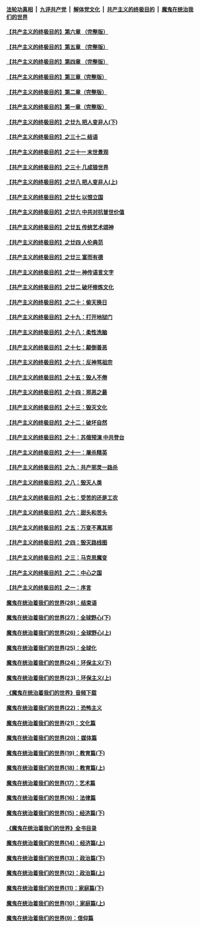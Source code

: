 ####  [法轮功真相](../../../../basic/blob/master/README.md?t=08270826) &nbsp;|&nbsp; [九评共产党](../../../../9ping.md/blob/master/README.md?t=08270826) &nbsp;|&nbsp; [解体党文化](../../../../jtdwh.md/blob/master/README.md?t=08270826)  &nbsp;|&nbsp; [共产主义的终极目的](../../../../gczydzjmd.md/blob/master/README.md?t=08270826) &nbsp;|&nbsp; [魔鬼在统治我们的世界](../../../../mgztzwmdsj.md/blob/master/README.md?t=08270826) 

#### [【共产主义的终极目的】第六章 （完整版）](../pages/nsc422/n11428913.md?t=08270826) 

#### [【共产主义的终极目的】第五章 （完整版）](../pages/nsc422/n11428912.md?t=08270826) 

#### [【共产主义的终极目的】第四章 （完整版）](../pages/nsc422/n11428907.md?t=08270826) 

#### [【共产主义的终极目的】第三章（完整版）](../pages/nsc422/n11428848.md?t=08270826) 

#### [【共产主义的终极目的】第二章（完整版）](../pages/nsc422/n11428831.md?t=08270826) 

#### [【共产主义的终极目的】第一章（完整版）](../pages/nsc422/n11417651.md?t=08270826) 

#### [【共产主义的终极目的】之廿九 把人变非人(下)](../pages/nsc422/n11344140.md?t=08270826) 

#### [【共产主义的终极目的】之三十二 结语](../pages/nsc422/n11360535.md?t=08270826) 

#### [【共产主义的终极目的】之三十一 末世景观](../pages/nsc422/n11351129.md?t=08270826) 

#### [【共产主义的终极目的】之三十 几成狼世界](../pages/nsc422/n11348280.md?t=08270826) 

#### [【共产主义的终极目的】之廿八 把人变非人(上)](../pages/nsc422/n11340492.md?t=08270826) 

#### [【共产主义的终极目的】之廿七 以恨立国](../pages/nsc422/n11336944.md?t=08270826) 

#### [【共产主义的终极目的】之廿六 中共对抗普世价值](../pages/nsc422/n11324785.md?t=08270826) 

#### [【共产主义的终极目的】之廿五 传统艺术颂神](../pages/nsc422/n11296396.md?t=08270826) 

#### [【共产主义的终极目的】之廿四 人伦典范](../pages/nsc422/n11296397.md?t=08270826) 

#### [【共产主义的终极目的】之廿三 富而有德](../pages/nsc422/n11283598.md?t=08270826) 

#### [【共产主义的终极目的】之廿一 神传语言文字](../pages/nsc422/n11263265.md?t=08270826) 

#### [【共产主义的终极目的】之廿二 破坏修炼文化](../pages/nsc422/n11245728.md?t=08270826) 

#### [【共产主义的终极目的】之二十：偷天换日](../pages/nsc422/n11238846.md?t=08270826) 

#### [【共产主义的终极目的】之十九：打开地狱门](../pages/nsc422/n11206376.md?t=08270826) 

#### [【共产主义的终极目的】之十八：柔性洗脑](../pages/nsc422/n11199994.md?t=08270826) 

#### [【共产主义的终极目的】之十七：颠倒善恶](../pages/nsc422/n11179782.md?t=08270826) 

#### [【共产主义的终极目的】之十六：反神骂祖宗](../pages/nsc422/n11166798.md?t=08270826) 

#### [【共产主义的终极目的】之十五：毁人不倦](../pages/nsc422/n11166792.md?t=08270826) 

#### [【共产主义的终极目的】之十四：邪恶之最](../pages/nsc422/n11150249.md?t=08270826) 

#### [【共产主义的终极目的】之十三：毁灭文化](../pages/nsc422/n11135227.md?t=08270826) 

#### [【共产主义的终极目的】之十二：破坏自然](../pages/nsc422/n11135214.md?t=08270826) 

#### [【共产主义的终极目的】之十：苏俄预演 中共登台](../pages/nsc422/n11118424.md?t=08270826) 

#### [【共产主义的终极目的】之十一：屠杀精英](../pages/nsc422/n11118442.md?t=08270826) 

#### [【共产主义的终极目的】之九：共产邪灵一路杀](../pages/nsc422/n11114139.md?t=08270826) 

#### [【共产主义的终极目的】之八：毁灭人类](../pages/nsc422/n11108503.md?t=08270826) 

#### [【共产主义的终极目的】之七：受苦的还是工农](../pages/nsc422/n11101809.md?t=08270826) 

#### [【共产主义的终极目的】之六：甜头和苦头](../pages/nsc422/n11096971.md?t=08270826) 

#### [【共产主义的终极目的】之五：万变不离其邪](../pages/nsc422/n11091285.md?t=08270826) 

#### [【共产主义的终极目的】之四：毁灭路线图](../pages/nsc422/n11086284.md?t=08270826) 

#### [【共产主义的终极目的】之三：马克思魔变](../pages/nsc422/n11061941.md?t=08270826) 

#### [【共产主义的终极目的】之二：中心之国](../pages/nsc422/n11047728.md?t=08270826) 

#### [【共产主义的终极目的】之一：序言](../pages/nsc422/n11086077.md?t=08270826) 

#### [魔鬼在统治着我们的世界(28)：结束语](../pages/nsc422/n10936246.md?t=08270826) 

#### [魔鬼在统治着我们的世界(27)：全球野心(下)](../pages/nsc422/n10928319.md?t=08270826) 

#### [魔鬼在统治着我们的世界(26)：全球野心(上)](../pages/nsc422/n10900318.md?t=08270826) 

#### [魔鬼在统治着我们的世界(25)：全球化](../pages/nsc422/n10788205.md?t=08270826) 

#### [魔鬼在统治着我们的世界(24)：环保主义(下)](../pages/nsc422/n10695307.md?t=08270826) 

#### [魔鬼在统治着我们的世界(23)：环保主义(上)](../pages/nsc422/n10688613.md?t=08270826) 

#### [《魔鬼在统治着我们的世界》音频下载](../pages/nsc422/n10635553.md?t=08270826) 

#### [魔鬼在统治着我们的世界(22)：恐怖主义](../pages/nsc422/n10614727.md?t=08270826) 

#### [魔鬼在统治着我们的世界(21)：文化篇](../pages/nsc422/n10597706.md?t=08270826) 

#### [魔鬼在统治着我们的世界(20)：媒体篇](../pages/nsc422/n10586579.md?t=08270826) 

#### [魔鬼在统治着我们的世界(19)：教育篇(下)](../pages/nsc422/n10564808.md?t=08270826) 

#### [魔鬼在统治着我们的世界(18)：教育篇(上)](../pages/nsc422/n10526970.md?t=08270826) 

#### [魔鬼在统治着我们的世界(17)：艺术篇](../pages/nsc422/n10499093.md?t=08270826) 

#### [魔鬼在统治着我们的世界(16)：法律篇](../pages/nsc422/n10485969.md?t=08270826) 

#### [魔鬼在统治着我们的世界(15)：经济篇(下)](../pages/nsc422/n10469975.md?t=08270826) 

#### [《魔鬼在统治着我们的世界》全书目录](../pages/nsc422/n10464261.md?t=08270826) 

#### [魔鬼在统治着我们的世界(14)：经济篇(上)](../pages/nsc422/n10457370.md?t=08270826) 

#### [魔鬼在统治着我们的世界(13)：政治篇(下)](../pages/nsc422/n10448270.md?t=08270826) 

#### [魔鬼在统治着我们的世界(12)：政治篇(上)](../pages/nsc422/n10444576.md?t=08270826) 

#### [魔鬼在统治着我们的世界(11)：家庭篇(下)](../pages/nsc422/n10440961.md?t=08270826) 

#### [魔鬼在统治着我们的世界(10)：家庭篇(上)](../pages/nsc422/n10435448.md?t=08270826) 

#### [魔鬼在统治着我们的世界(9)：信仰篇](../pages/nsc422/n10432159.md?t=08270826) 

